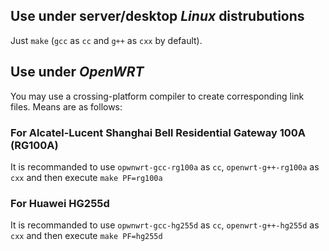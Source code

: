 ## Use under server/desktop *Linux* distrubutions
Just `make` (`gcc` as `cc` and `g++` as `cxx` by default).
## Use under *OpenWRT*
You may use a crossing-platform compiler to create corresponding link files. Means are as follows:
### For Alcatel-Lucent Shanghai Bell Residential Gateway 100A (RG100A)
It is recommanded to use `opwnwrt-gcc-rg100a` as `cc`, `openwrt-g++-rg100a` as `cxx` and then execute `make PF=rg100a`
### For Huawei HG255d
It is recommanded to use `opwnwrt-gcc-hg255d` as `cc`, `openwrt-g++-hg255d` as `cxx` and then execute `make PF=hg255d`
